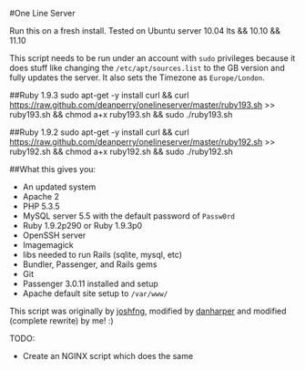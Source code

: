 #One Line Server

Run this on a fresh install. Tested on Ubuntu server 10.04 lts && 10.10 && 11.10

This script needs to be run under an account with `sudo` privileges because it does stuff like changing the `/etc/apt/sources.list` to the GB version and fully updates the server. It also sets the Timezone as `Europe/London`.

##Ruby 1.9.3
    sudo apt-get -y install curl && curl https://raw.github.com/deanperry/onelineserver/master/ruby193.sh >> ruby193.sh && chmod a+x ruby193.sh && sudo ./ruby193.sh

##Ruby 1.9.2
    sudo apt-get -y install curl && curl https://raw.github.com/deanperry/onelineserver/master/ruby192.sh >> ruby192.sh && chmod a+x ruby192.sh && sudo ./ruby192.sh


##What this gives you:

  * An updated system
  * Apache 2
  * PHP 5.3.5
  * MySQL server 5.5 with the default password of `Passw0rd`
  * Ruby 1.9.2p290 or Ruby 1.9.3p0
  * OpenSSH server
  * Imagemagick
  * libs needed to run Rails (sqlite, mysql, etc)
  * Bundler, Passenger, and Rails gems
  * Git
  * Passenger 3.0.11 installed and setup
  * Apache default site setup to `/var/www/`
  
  
This script was originally by [joshfng](https://github.com/joshfng/railsready), modified by [danharper](https://github.com/danharper/onelineserver) and modified (complete rewrite) by me! :)


TODO:

  * Create an NGINX script which does the same